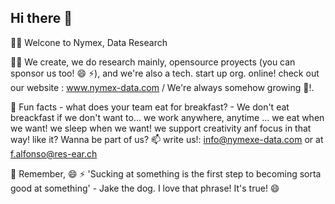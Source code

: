 ## Hi there 👋


🙋‍♀️ Welcone to Nymex, Data Research

👩‍💻 We create, we do research mainly, opensource proyects (you can sponsor us too! 😄 ⚡), and we're also a tech. start up org. online! check out our website : www.nymex-data.com / We're always somehow growing 🐧!. 

🍿 Fun facts - what does your team eat for breakfast? - We don't eat breackfast if we don't want to... we work anywhere, anytime ... we eat when we want! we sleep when we want! we support creativity anf focus in that way! like it? Wanna be part of us? 📫 write us!: info@nymexe-data.com or at f.alfonso@res-ear.ch 

🧙 Remember, 😄 ⚡ 'Sucking at something is the first step to becoming sorta good at something' - Jake the dog. I love that phrase! It's true! 😄


